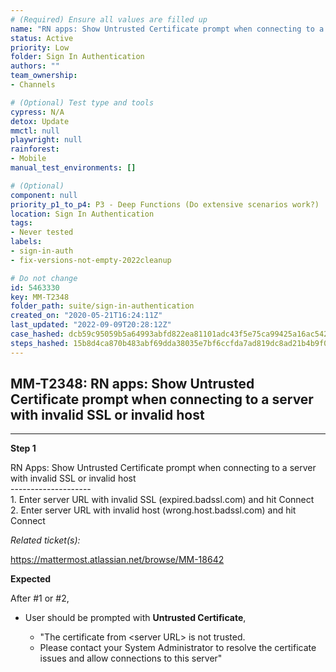 ```yaml
---
# (Required) Ensure all values are filled up
name: "RN apps: Show Untrusted Certificate prompt when connecting to a server with invalid SSL or invalid host"
status: Active
priority: Low
folder: Sign In Authentication
authors: ""
team_ownership: 
- Channels

# (Optional) Test type and tools
cypress: N/A
detox: Update
mmctl: null
playwright: null
rainforest: 
- Mobile
manual_test_environments: []

# (Optional)
component: null
priority_p1_to_p4: P3 - Deep Functions (Do extensive scenarios work?)
location: Sign In Authentication
tags: 
- Never tested
labels: 
- sign-in-auth
- fix-versions-not-empty-2022cleanup

# Do not change
id: 5463330
key: MM-T2348
folder_path: suite/sign-in-authentication
created_on: "2020-05-21T16:24:11Z"
last_updated: "2022-09-09T20:28:12Z"
case_hashed: dcb59c95059b5a64993abfd822ea81101adc43f5e75ca99425a16ac542aa0d64807b6b4092d8029470a886e2bd8ad81b
steps_hashed: 15b8d4ca870b483abf69dda38035e7bf6ccfda7ad819dc8ad21b4b9f02a57145522ade5152271c6269515ca52af4f48f
---
```


## MM-T2348: RN apps: Show Untrusted Certificate prompt when connecting to a server with invalid SSL or invalid host

---

**Step 1**

RN Apps: Show Untrusted Certificate prompt when connecting to a server with invalid SSL or invalid host\
\--------------------\
1\. Enter server URL with invalid SSL (expired.badssl.com) and hit Connect\
2\. Enter server URL with invalid host (wrong.host.badssl.com) and hit Connect

_Related ticket(s):_

[](https://mattermost.atlassian.net/browse/MM-18642) <https://mattermost.atlassian.net/browse/MM-18642>

**Expected**

After #1 or #2,

- User should be prompted with **Untrusted Certificate**,

  - "The certificate from \<server URL> is not trusted.
  - Please contact your System Administrator to resolve the certificate issues and allow connections to this server"
